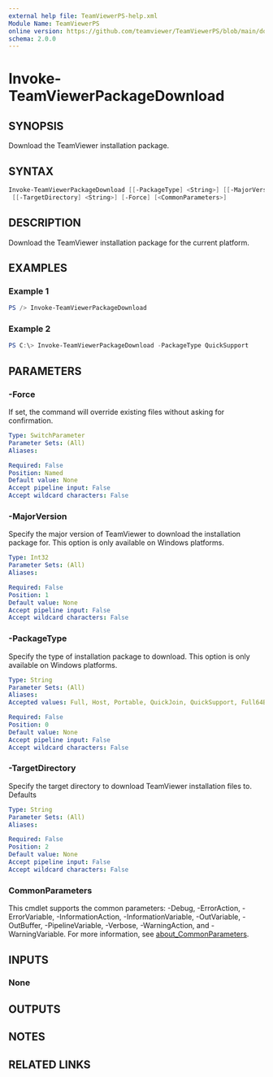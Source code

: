 ```yaml
---
external help file: TeamViewerPS-help.xml
Module Name: TeamViewerPS
online version: https://github.com/teamviewer/TeamViewerPS/blob/main/docs/commands/Invoke-TeamViewerPackageDownload.md
schema: 2.0.0
---
```


# Invoke-TeamViewerPackageDownload

## SYNOPSIS

Download the TeamViewer installation package.

## SYNTAX

```powershell
Invoke-TeamViewerPackageDownload [[-PackageType] <String>] [[-MajorVersion] <Int32>]
 [[-TargetDirectory] <String>] [-Force] [<CommonParameters>]
```

## DESCRIPTION

Download the TeamViewer installation package for the current platform.

## EXAMPLES

### Example 1

```powershell
PS /> Invoke-TeamViewerPackageDownload
```

### Example 2

```powershell
PS C:\> Invoke-TeamViewerPackageDownload -PackageType QuickSupport
```

## PARAMETERS

### -Force

If set, the command will override existing files without asking for
confirmation.

```yaml
Type: SwitchParameter
Parameter Sets: (All)
Aliases:

Required: False
Position: Named
Default value: None
Accept pipeline input: False
Accept wildcard characters: False
```

### -MajorVersion

Specify the major version of TeamViewer to download the installation package
for. This option is only available on Windows platforms.

```yaml
Type: Int32
Parameter Sets: (All)
Aliases:

Required: False
Position: 1
Default value: None
Accept pipeline input: False
Accept wildcard characters: False
```

### -PackageType

Specify the type of installation package to download. This option is only
available on Windows platforms.

```yaml
Type: String
Parameter Sets: (All)
Aliases:
Accepted values: Full, Host, Portable, QuickJoin, QuickSupport, Full64Bit

Required: False
Position: 0
Default value: None
Accept pipeline input: False
Accept wildcard characters: False
```

### -TargetDirectory

Specify the target directory to download TeamViewer installation files to.
Defaults 

```yaml
Type: String
Parameter Sets: (All)
Aliases:

Required: False
Position: 2
Default value: None
Accept pipeline input: False
Accept wildcard characters: False
```

### CommonParameters

This cmdlet supports the common parameters: -Debug, -ErrorAction, -ErrorVariable, -InformationAction, -InformationVariable, -OutVariable, -OutBuffer, -PipelineVariable, -Verbose, -WarningAction, and -WarningVariable. For more information, see [about_CommonParameters](http://go.microsoft.com/fwlink/?LinkID=113216).

## INPUTS

### None

## OUTPUTS

## NOTES

## RELATED LINKS
